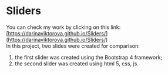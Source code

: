 # Sliders
You can check my work by clicking on this link: [https://darinaviktorova.github.io/Sliders/](https://darinaviktorova.github.io/Sliders/) <br>
In this project, two slides were created for comparison: <br>
1) the first slider was created using the Bootstrap 4 framework; <br>
2) the second slider was created using html 5, css, js. <br>

